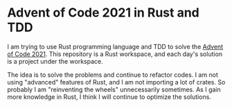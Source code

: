 # Advent of Code 2021 in Rust and TDD
I am trying to use Rust programming language and TDD to solve the <a href="https://adventofcode.com/2021">Advent of Code 2021</a>.
This repository is a Rust workspace, and each day's solution is a project under the workspace.

The idea is to solve the problems and continue to refactor codes. I am not using "advanced" features of Rust, and I am not importing a lot of crates. So probably I am "reinventing the wheels" unnecessarily sometimes.
As I gain more knowledge in Rust, I think I will continue to optimize the solutions.
